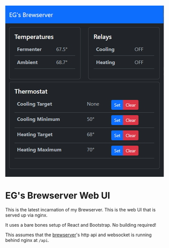 ![brewserver-web](assets/brewserver-web.png)

# EG's Brewserver Web UI

This is the latest incarnation of my Brewserver. This is the web UI that is served up via nginx.

It uses a bare bones setup of React and Bootstrap. No building required!

This assumes that the [brewserver](https://github.com/The-EG/brewserver)'s http api and websocket is running behind nginx at `/api`.
